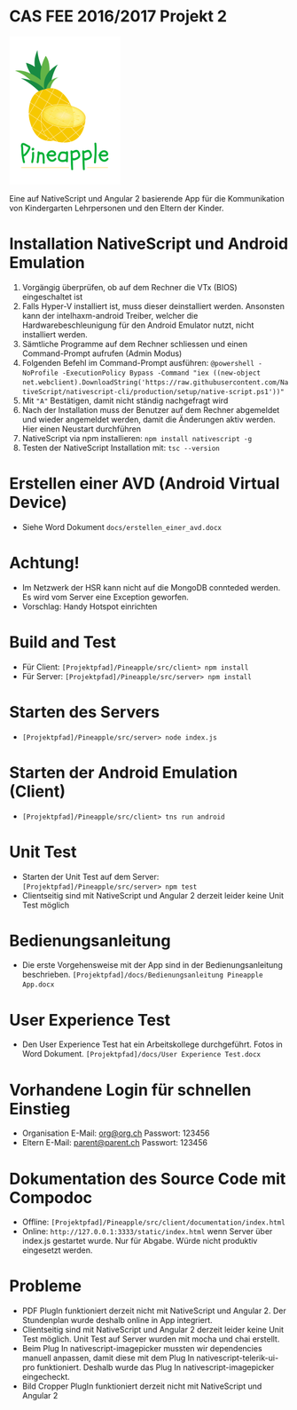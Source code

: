 # CAS FEE 2016/2017 Projekt 2
![Pineapple](https://github.com/handeres/Pineapple/blob/master/src/client/app/App_Resources/Android/drawable-hdpi/pineappledocu.png)

Eine auf NativeScript und Angular 2 basierende App für die Kommunikation von Kindergarten Lehrpersonen und den Eltern der Kinder.

# Installation NativeScript und Android Emulation

 1. Vorgängig überprüfen, ob auf dem Rechner die VTx (BIOS) eingeschaltet ist
 2. Falls Hyper-V installiert ist, muss dieser deinstalliert werden. Ansonsten kann der intelhaxm-android Treiber, welcher die Hardwarebeschleunigung für den Android Emulator nutzt, nicht installiert werden.
 3. Sämtliche Programme auf dem Rechner schliessen und einen Command-Prompt aufrufen (Admin Modus)
 4. Folgenden Befehl im Command-Prompt ausführen:
    `@powershell -NoProfile -ExecutionPolicy Bypass -Command "iex ((new-object net.webclient).DownloadString('https://raw.githubusercontent.com/NativeScript/nativescript-cli/production/setup/native-script.ps1'))"`
 5. Mit `"A"` Bestätigen, damit nicht ständig nachgefragt wird
 6. Nach der Installation muss der Benutzer auf dem Rechner abgemeldet und wieder angemeldet werden, damit die Änderungen aktiv werden. Hier einen Neustart durchführen
 7. NativeScript via npm installieren: `npm install nativescript -g`
 8. Testen der NativeScript Installation mit: `tsc --version`

# Erstellen einer AVD (Android Virtual Device)
- Siehe Word Dokument `docs/erstellen_einer_avd.docx`

# Achtung!
- Im Netzwerk der HSR kann nicht auf die MongoDB connteded werden. Es wird vom Server eine Exception geworfen.
- Vorschlag: Handy Hotspot einrichten

# Build and Test
- Für Client:   `[Projektpfad]/Pineapple/src/client> npm install`
- Für Server:   `[Projektpfad]/Pineapple/src/server> npm install`

# Starten des Servers
- `[Projektpfad]/Pineapple/src/server> node index.js`

# Starten der Android Emulation (Client)
- `[Projektpfad]/Pineapple/src/client> tns run android`

# Unit Test
- Starten der Unit Test auf dem Server: `[Projektpfad]/Pineapple/src/server> npm test`
- Clientseitig sind mit NativeScript und Angular 2 derzeit leider keine Unit Test möglich

# Bedienungsanleitung
- Die erste Vorgehensweise mit der App sind in der Bedienungsanleitung beschrieben. `[Projektpfad]/docs/Bedienungsanleitung Pineapple App.docx`

# User Experience Test
- Den User Experience Test hat ein Arbeitskollege durchgeführt. Fotos in Word Dokument. `[Projektpfad]/docs/User Experience Test.docx`

# Vorhandene Login für schnellen Einstieg
- Organisation
    E-Mail: org@org.ch
    Passwort: 123456
- Eltern
    E-Mail: parent@parent.ch
    Passwort: 123456

# Dokumentation des Source Code mit Compodoc
- Offline: `[Projektpfad]/Pineapple/src/client/documentation/index.html`
- Online: `http://127.0.0.1:3333/static/index.html` wenn Server über index.js gestartet wurde. Nur für Abgabe. Würde nicht produktiv eingesetzt werden.

# Probleme
- PDF PlugIn funktioniert derzeit nicht mit NativeScript und Angular 2. Der Stundenplan wurde deshalb online in App integriert.
- Clientseitig sind mit NativeScript und Angular 2 derzeit leider keine Unit Test möglich. Unit Test auf Server wurden mit mocha und chai erstellt.
- Beim Plug In nativescript-imagepicker mussten wir dependencies manuell anpassen, damit diese mit dem Plug In  nativescript-telerik-ui-pro funktioniert. Deshalb wurde das Plug In nativescript-imagepicker eingecheckt.
- Bild Cropper PlugIn funktioniert derzeit nicht mit NativeScript und Angular 2